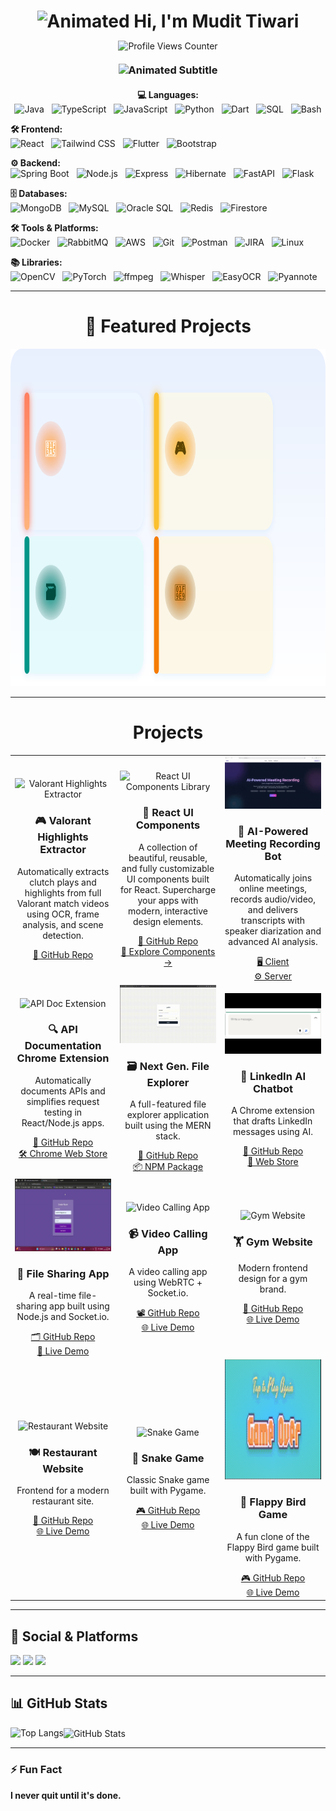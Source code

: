 
<h1 align="center" style="margin-bottom: 0;">
  <img src="https://readme-typing-svg.demolab.com?font=Fira+Code&weight=700&size=40&pause=500&color=FF5722&center=true&width=850&height=100&lines=Hi+%F0%9F%91%8B%2C+I'm+Mudit+Tiwari&repeat=false&duration=2000" alt="Animated Hi, I'm Mudit Tiwari" />
</h1>
<p align="center" style="margin-bottom: 20px;">
  <img src="https://komarev.com/ghpvc/?username=mudittiwari&label=Profile+views&color=FFC107&style=flat" alt="Profile Views Counter" />
</p>

<h3 align="center" style="margin-top: 4px; margin-bottom: 20px;">
  <img src="https://readme-typing-svg.demolab.com?font=Fira+Code&weight=600&pause=500&color=FF4081&center=true&width=700&lines=Full+Stack+Developer+%7C+Scalable+Systems+%7C+AI+Enthusiast" alt="Animated Subtitle" />
</h3>




<p align="center" style="max-width: 900px; margin: auto;">
<!-- Languages -->
<strong>💻 Languages:</strong><br />
<img src="https://img.shields.io/badge/Java-FF5722?logo=openjdk&logoColor=white" alt="Java" />&nbsp;&nbsp;
<img src="https://img.shields.io/badge/TypeScript-FFC107?logo=typescript&logoColor=black" alt="TypeScript" />&nbsp;&nbsp;
<img src="https://img.shields.io/badge/JavaScript-FF7043?logo=javascript&logoColor=black" alt="JavaScript" />&nbsp;&nbsp;
<img src="https://img.shields.io/badge/Python-FF4081?logo=python&logoColor=white" alt="Python" />&nbsp;&nbsp;
<img src="https://img.shields.io/badge/Dart-E53935?logo=dart&logoColor=white" alt="Dart" />&nbsp;&nbsp;
<img src="https://img.shields.io/badge/SQL-FFC107?logo=sqlite&logoColor=black" alt="SQL" />&nbsp;&nbsp;
<img src="https://img.shields.io/badge/Bash-FF5722?logo=gnubash&logoColor=white" alt="Bash" />


<!-- Frontend -->
<strong>🛠️ Frontend:</strong><br />
<img src="https://img.shields.io/badge/React-FF7043?logo=react&logoColor=black" alt="React" />&nbsp;&nbsp;
<img src="https://img.shields.io/badge/TailwindCSS-FF4081?logo=tailwindcss&logoColor=white" alt="Tailwind CSS" />&nbsp;&nbsp;
<img src="https://img.shields.io/badge/Flutter-FFC107?logo=flutter&logoColor=black" alt="Flutter" />&nbsp;&nbsp;
<img src="https://img.shields.io/badge/Bootstrap-FF5722?logo=bootstrap&logoColor=white" alt="Bootstrap" />


<!-- Backend -->
<strong>⚙️ Backend:</strong><br />
<img src="https://img.shields.io/badge/Spring_Boot-FFC107?logo=springboot&logoColor=black" alt="Spring Boot" />&nbsp;&nbsp;
<img src="https://img.shields.io/badge/Node.js-FF7043?logo=node.js&logoColor=white" alt="Node.js" />&nbsp;&nbsp;
<img src="https://img.shields.io/badge/Express-FF4081?logo=express&logoColor=white" alt="Express" />&nbsp;&nbsp;
<img src="https://img.shields.io/badge/Hibernate-FF5722?logo=hibernate&logoColor=white" alt="Hibernate" />&nbsp;&nbsp;
<img src="https://img.shields.io/badge/FastAPI-E53935?logo=fastapi&logoColor=white" alt="FastAPI" />&nbsp;&nbsp;
<img src="https://img.shields.io/badge/Flask-FFC107?logo=flask&logoColor=black" alt="Flask" />


<!-- Databases -->
<strong>🗄️ Databases:</strong><br />
<img src="https://img.shields.io/badge/MongoDB-FF5722?logo=mongodb&logoColor=white" alt="MongoDB" />&nbsp;&nbsp;
<img src="https://img.shields.io/badge/MySQL-FFC107?logo=mysql&logoColor=black" alt="MySQL" />&nbsp;&nbsp;
<img src="https://img.shields.io/badge/OracleSQL-FF4081?logo=oracle&logoColor=white" alt="Oracle SQL" />&nbsp;&nbsp;
<img src="https://img.shields.io/badge/Redis-E53935?logo=redis&logoColor=white" alt="Redis" />&nbsp;&nbsp;
<img src="https://img.shields.io/badge/Firestore-FF7043?logo=firebase&logoColor=black" alt="Firestore" />


<!-- Tools & Platforms -->
<strong>🛠️ Tools & Platforms:</strong><br />
<img src="https://img.shields.io/badge/Docker-FF7043?logo=docker&logoColor=white" alt="Docker" />&nbsp;&nbsp;
<img src="https://img.shields.io/badge/RabbitMQ-FFC107?logo=rabbitmq&logoColor=black" alt="RabbitMQ" />&nbsp;&nbsp;
<img src="https://img.shields.io/badge/AWS-FF5722?logo=amazonaws&logoColor=white" alt="AWS" />&nbsp;&nbsp;
<img src="https://img.shields.io/badge/Git-FF4081?logo=git&logoColor=white" alt="Git" />&nbsp;&nbsp;
<img src="https://img.shields.io/badge/Postman-E53935?logo=postman&logoColor=white" alt="Postman" />&nbsp;&nbsp;
<img src="https://img.shields.io/badge/JIRA-FF5722?logo=jira&logoColor=white" alt="JIRA" />&nbsp;&nbsp;
<img src="https://img.shields.io/badge/Linux-FFC107?logo=linux&logoColor=black" alt="Linux" />


<!-- Libraries -->
<strong>📚 Libraries:</strong><br />
<img src="https://img.shields.io/badge/OpenCV-FF4081?logo=opencv&logoColor=white" alt="OpenCV" />&nbsp;&nbsp;
<img src="https://img.shields.io/badge/PyTorch-FF5722?logo=pytorch&logoColor=white" alt="PyTorch" />&nbsp;&nbsp;
<img src="https://img.shields.io/badge/ffmpeg-E53935?logo=ffmpeg&logoColor=white" alt="ffmpeg" />&nbsp;&nbsp;
<img src="https://img.shields.io/badge/Whisper-FFC107?logo=github&logoColor=black" alt="Whisper" />&nbsp;&nbsp;
<img src="https://img.shields.io/badge/EasyOCR-FF7043?logo=python&logoColor=white" alt="EasyOCR" />&nbsp;&nbsp;
<img src="https://img.shields.io/badge/Pyannote-FF5722?logo=python&logoColor=white" alt="Pyannote" />

</p>


---

<h1 align="center">🌟 Featured Projects</h1>

<img src="https://github.com/mudittiwari/mudittiwari/blob/main/test.svg" alt="Featured Projects" width="900" height="540" />

---

<h1 align="center">Projects</h1>

<table>
<tr>

<!-- Valorant Highlights -->
<td align="center" width="30%">
  <img src="https://github.com/mudittiwari/valorant-highlights/blob/master/valorant-demo.gif" alt="Valorant Highlights Extractor" style="width:100%;" />
  <h3>🎮 Valorant Highlights Extractor</h3>
  <p>Automatically extracts clutch plays and highlights from full Valorant match videos using OCR, frame analysis, and scene detection.</p>
  <a href="https://github.com/mudittiwari/valorant-highlights">🎯 GitHub Repo</a>
</td>

<!-- React UI Components -->
<td align="center" width="30%">
  <img src="https://github.com/mudittiwari/react-ui-components/blob/master/react-lib-demo.gif" alt="React UI Components Library" style="width:100%;" />
  <h3>🧩 React UI Components</h3>
  <p>A collection of beautiful, reusable, and fully customizable UI components built for React. Supercharge your apps with modern, interactive design elements.</p>
  <a href="https://github.com/mudittiwari/react-ui-components">📘 GitHub Repo</a><br />
  <a href="https://mudittiwari.github.io/react-ui-components/">🚀 Explore Components →</a>
</td>

<!-- Meeting Bot -->
<td align="center" width="30%">
  <img src="https://github.com/mudittiwari/meeting-bot-client/blob/master/recording-demo.gif" alt="AI Meeting Recording Bot" style="width:100%;" />
  <h3>🎤 AI-Powered Meeting Recording Bot</h3>
  <p>Automatically joins online meetings, records audio/video, and delivers transcripts with speaker diarization and advanced AI analysis.</p>
  <a href="https://github.com/mudittiwari/meeting-bot-client">🖥 Client</a><br />
  <a href="https://github.com/mudittiwari/meeting-bot">⚙️ Server</a>
</td>
</tr>

<tr>

<!-- API Doc Extension -->
<td align="center" width="30%">
  <img src="https://github.com/mudittiwari/API-Documentation-Extension/blob/master/demo/demo.gif" alt="API Doc Extension" style="width:100%;" />
  <h3>🔍 API Documentation Chrome Extension</h3>
  <p>Automatically documents APIs and simplifies request testing in React/Node.js apps.</p>
  <a href="https://github.com/mudittiwari/API-Documentation-Extension">🔗 GitHub Repo</a><br />
  <a href="https://chromewebstore.google.com/detail/api-documentation/gbodgenhkdlohclkmcjlejpkjkemiloa">🛠 Chrome Web Store</a>
</td>

<!-- File Manager -->
<td align="center" width="30%">
  <img src="https://github.com/mudittiwari/node.js-file-manager/blob/master/data/demo.gif" alt="File Explorer" style="width:100%;" />
  <h3>🗃️ Next Gen. File Explorer</h3>
  <p>A full-featured file explorer application built using the MERN stack.</p>
  <a href="https://github.com/mudittiwari/node.js-file-manager">🔗 GitHub Repo</a><br />
  <a href="https://www.npmjs.com/package/@mudittiwari13/node.js-file-manager">📦 NPM Package</a>
</td>

<!-- LinkedIn Chatbot -->
<td align="center" width="30%">
  <img src="https://github.com/mudittiwari/AILinkedInExtension/blob/master/screenshots/combined.gif" alt="LinkedIn AI Chatbot" style="width:100%;" />
  <h3>💬 LinkedIn AI Chatbot</h3>
  <p>A Chrome extension that drafts LinkedIn messages using AI.</p>
  <a href="https://github.com/mudittiwari/AILinkedInExtension">🔗 GitHub Repo</a><br />
  <a href="https://chromewebstore.google.com/detail/linkedin-ai-chatbot/pghmmjcekckdmpblicpclnkafdflipgb">🧠 Web Store</a>
</td>

</tr>

<tr>

<!-- File Sharing -->
<td align="center" width="30%">
  <img src="https://github.com/mudittiwari/socket.io_file_sharing_frontend/blob/master/file-sharing-demo.gif" alt="File Sharing App" style="width:100%;" />
  <h3>🔄 File Sharing App</h3>
  <p>A real-time file-sharing app built using Node.js and Socket.io.</p>
  <a href="https://github.com/mudittiwari/socket.io_file_sharing_frontend">🗂 GitHub Repo</a><br />
  <a href="https://mudittiwari.github.io/socket.io_file_sharing_frontend/">🚀 Live Demo</a>
</td>

<!-- Video Call App -->
<td align="center" width="30%">
  <img src="https://github.com/mudittiwari/video-calling-using-webrtc-and-socket.io/blob/master/video-calling-demo.gif" alt="Video Calling App" style="width:100%;" />
  <h3>📹 Video Calling App</h3>
  <p>A video calling app using WebRTC + Socket.io.</p>
  <a href="https://github.com/mudittiwari/video-calling-using-webrtc-and-socket.io">📽 GitHub Repo</a><br />
  <a href="https://video-calling-using-webrtc-and-socket-io-mz4y-dwf5xd8at.vercel.app/">🌐 Live Demo</a>
</td>

<!-- Gym Website -->
<td align="center" width="30%">
  <img src="https://github.com/mudittiwari/gym_website/blob/master/gym-website-demo.gif" alt="Gym Website" style="width:100%;" />
  <h3>🏋️ Gym Website</h3>
  <p>Modern frontend design for a gym brand.</p>
  <a href="https://github.com/mudittiwari/gym_website">💪 GitHub Repo</a><br />
  <a href="https://mudittiwari.github.io/gym_website/">🌐 Live Demo</a>
</td>

</tr>

<tr>

<!-- Restaurant Website -->
<td align="center" width="30%">
  <img src="https://github.com/mudittiwari/restaurant_website/blob/main/restaurant-website-demo.gif" alt="Restaurant Website" style="width:100%;" />
  <h3>🍽️ Restaurant Website</h3>
  <p>Frontend for a modern restaurant site.</p>
  <a href="https://github.com/mudittiwari/restaurant_website">🔗 GitHub Repo</a><br />
  <a href="https://mudit-restaurant-application.netlify.app/">🌐 Live Demo</a>
</td>

<!-- Snake Game -->
<td align="center" width="30%">
  <img src="https://github.com/mudittiwari/SnakeGameWeb/blob/master/snakegame-master/demo.gif" alt="Snake Game" style="width:100%;" />
  <h3>🐍 Snake Game</h3>
  <p>Classic Snake game built with Pygame.</p>
  <a href="https://github.com/mudittiwari/SnakeGameWeb">🎮 GitHub Repo</a><br />
  <a href="https://mudittiwari.github.io/SnakeGameWeb/">🌐 Live Demo</a>
</td>

<!-- Flappy Bird Game -->
<td align="center" width="30%">
  <img src="https://github.com/mudittiwari/FlappyBirdGameWeb/blob/master/flapppybirdgame-master/demo.gif" alt="Flappy Bird Game" style="width:100%;" />
  <h3>🐤 Flappy Bird Game</h3>
  <p>A fun clone of the Flappy Bird game built with Pygame.</p>
  <a href="https://github.com/mudittiwari/FlappyBirdGameWeb">🎮 GitHub Repo</a><br />
  <a href="https://mudittiwari.github.io/FlappyBirdGameWeb/">🌐 Live Demo</a>
</td>

</tr>
</table>

---

## 🔗 Social & Platforms

<p align="left">
  <a href="https://linkedin.com/in/mudit-tiwari-5b530316b/" target="blank"><img src="https://img.shields.io/badge/-LinkedIn-0A66C2?style=for-the-badge&logo=linkedin&logoColor=white"/></a>
  <a href="https://auth.geeksforgeeks.org/user/mudittiwari/" target="blank"><img src="https://img.shields.io/badge/-GeeksForGeeks-14a800?style=for-the-badge&logo=geeksforgeeks&logoColor=white"/></a>
  <a href="https://mudittiwari.netlify.app/" target="blank">
  <img src="https://img.shields.io/badge/-Portfolio-000000?style=for-the-badge&logo=vercel&logoColor=white"/>
</a>
</p>

---

## 📊 GitHub Stats

<img align="left" src="https://github-readme-stats.vercel.app/api/top-langs?username=mudittiwari&show_icons=true&locale=en&layout=compact" alt="Top Langs" />
<img align="center" src="https://github-readme-stats.vercel.app/api?username=mudittiwari&show_icons=true&locale=en" alt="GitHub Stats" />

---

### ⚡ Fun Fact  
**I never quit until it's done.**
